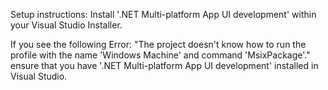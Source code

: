 Setup instructions:
Install '.NET Multi-platform App UI development' within your Visual Studio Installer.


If you see the following Error:
"The project doesn't know how to run the profile with the name 'Windows Machine' and command 'MsixPackage'."
ensure that you have '.NET Multi-platform App UI development' installed in Visual Studio.